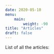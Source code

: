 ```yaml
---
date: 2020-05-10
menu:
    main:
        weight: -90
title: "Articles"
draft: false
---
```


List of all the articles:
